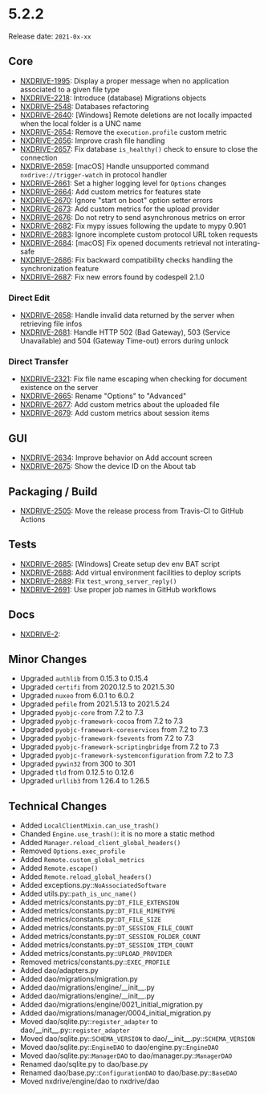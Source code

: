 # 5.2.2

Release date: `2021-0x-xx`

## Core

- [NXDRIVE-1995](https://jira.nuxeo.com/browse/NXDRIVE-1995): Display a proper message when no application associated to a given file type
- [NXDRIVE-2218](https://jira.nuxeo.com/browse/NXDRIVE-2218): Introduce (database) Migrations objects
- [NXDRIVE-2548](https://jira.nuxeo.com/browse/NXDRIVE-2548): Databases refactoring
- [NXDRIVE-2640](https://jira.nuxeo.com/browse/NXDRIVE-2640): [Windows] Remote deletions are not locally impacted when the local folder is a UNC name
- [NXDRIVE-2654](https://jira.nuxeo.com/browse/NXDRIVE-2654): Remove the `execution.profile` custom metric
- [NXDRIVE-2656](https://jira.nuxeo.com/browse/NXDRIVE-2656): Improve crash file handling
- [NXDRIVE-2657](https://jira.nuxeo.com/browse/NXDRIVE-2657): Fix database `is_healthy()` check to ensure to close the connection
- [NXDRIVE-2659](https://jira.nuxeo.com/browse/NXDRIVE-2659): [macOS] Handle unsupported command `nxdrive://trigger-watch` in protocol handler
- [NXDRIVE-2661](https://jira.nuxeo.com/browse/NXDRIVE-2661): Set a higher logging level for `Options` changes
- [NXDRIVE-2664](https://jira.nuxeo.com/browse/NXDRIVE-2664): Add custom metrics for features state
- [NXDRIVE-2670](https://jira.nuxeo.com/browse/NXDRIVE-2670): Ignore "start on boot" option setter errors
- [NXDRIVE-2673](https://jira.nuxeo.com/browse/NXDRIVE-2673): Add custom metrics for the upload provider
- [NXDRIVE-2676](https://jira.nuxeo.com/browse/NXDRIVE-2676): Do not retry to send asynchronous metrics on error
- [NXDRIVE-2682](https://jira.nuxeo.com/browse/NXDRIVE-2682): Fix mypy issues following the update to mypy 0.901
- [NXDRIVE-2683](https://jira.nuxeo.com/browse/NXDRIVE-2683): Ignore incomplete custom protocol URL token requests
- [NXDRIVE-2684](https://jira.nuxeo.com/browse/NXDRIVE-2684): [macOS] Fix opened documents retrieval not interating-safe
- [NXDRIVE-2686](https://jira.nuxeo.com/browse/NXDRIVE-2686): Fix backward compatibility checks handling the synchronization feature
- [NXDRIVE-2687](https://jira.nuxeo.com/browse/NXDRIVE-2687): Fix new errors found by codespell 2.1.0

### Direct Edit

- [NXDRIVE-2658](https://jira.nuxeo.com/browse/NXDRIVE-2658): Handle invalid data returned by the server when retrieving file infos
- [NXDRIVE-2681](https://jira.nuxeo.com/browse/NXDRIVE-2681): Handle HTTP 502 (Bad Gateway), 503 (Service Unavailable) and 504 (Gateway Time-out) errors during unlock

### Direct Transfer

- [NXDRIVE-2321](https://jira.nuxeo.com/browse/NXDRIVE-2321): Fix file name escaping when checking for document existence on the server
- [NXDRIVE-2665](https://jira.nuxeo.com/browse/NXDRIVE-2665): Rename "Options" to "Advanced"
- [NXDRIVE-2677](https://jira.nuxeo.com/browse/NXDRIVE-2677): Add custom metrics about the uploaded file
- [NXDRIVE-2679](https://jira.nuxeo.com/browse/NXDRIVE-2679): Add custom metrics about session items

## GUI

- [NXDRIVE-2634](https://jira.nuxeo.com/browse/NXDRIVE-2634): Improve behavior on Add account screen
- [NXDRIVE-2675](https://jira.nuxeo.com/browse/NXDRIVE-2675): Show the device ID on the About tab

## Packaging / Build

- [NXDRIVE-2505](https://jira.nuxeo.com/browse/NXDRIVE-2505): Move the release process from Travis-CI to GitHub Actions

## Tests

- [NXDRIVE-2685](https://jira.nuxeo.com/browse/NXDRIVE-2685): [Windows] Create setup dev env BAT script
- [NXDRIVE-2688](https://jira.nuxeo.com/browse/NXDRIVE-2688): Add virtual environment facilities to deploy scripts
- [NXDRIVE-2689](https://jira.nuxeo.com/browse/NXDRIVE-2689): Fix `test_wrong_server_reply()`
- [NXDRIVE-2691](https://jira.nuxeo.com/browse/NXDRIVE-2691): Use proper job names in GitHub workflows

## Docs

- [NXDRIVE-2](https://jira.nuxeo.com/browse/NXDRIVE-2):

## Minor Changes

- Upgraded `authlib` from 0.15.3 to 0.15.4
- Upgraded `certifi` from 2020.12.5 to 2021.5.30
- Upgraded `nuxeo` from 6.0.1 to 6.0.2
- Upgraded `pefile` from 2021.5.13 to 2021.5.24
- Upgraded `pyobjc-core` from 7.2 to 7.3
- Upgraded `pyobjc-framework-cocoa` from 7.2 to 7.3
- Upgraded `pyobjc-framework-coreservices` from 7.2 to 7.3
- Upgraded `pyobjc-framework-fsevents` from 7.2 to 7.3
- Upgraded `pyobjc-framework-scriptingbridge` from 7.2 to 7.3
- Upgraded `pyobjc-framework-systemconfiguration` from 7.2 to 7.3
- Upgraded `pywin32` from 300 to 301
- Upgraded `tld` from 0.12.5 to 0.12.6
- Upgraded `urllib3` from 1.26.4 to 1.26.5

## Technical Changes

- Added `LocalClientMixin.can_use_trash()`
- Chanded `Engine.use_trash()`: it is no more a static method
- Added `Manager.reload_client_global_headers()`
- Removed `Options.exec_profile`
- Added `Remote.custom_global_metrics`
- Added `Remote.escape()`
- Added `Remote.reload_global_headers()`
- Added exceptions.py::`NoAssociatedSoftware`
- Added utils.py::`path_is_unc_name()`
- Added metrics/constants.py::`DT_FILE_EXTENSION`
- Added metrics/constants.py::`DT_FILE_MIMETYPE`
- Added metrics/constants.py::`DT_FILE_SIZE`
- Added metrics/constants.py::`DT_SESSION_FILE_COUNT`
- Added metrics/constants.py::`DT_SESSION_FOLDER_COUNT`
- Added metrics/constants.py::`DT_SESSION_ITEM_COUNT`
- Added metrics/constants.py::`UPLOAD_PROVIDER`
- Removed metrics/constants.py::`EXEC_PROFILE`
- Added dao/adapters.py
- Added dao/migrations/migration.py
- Added dao/migrations/engine/\_\_init\_\_.py
- Added dao/migrations/engine/\_\_init\_\_.py
- Added dao/migrations/engine/0021_initial_migration.py
- Added dao/migrations/manager/0004_initial_migration.py
- Moved dao/sqlite.py::`register_adapter` to dao/\_\_init\_\_.py::`register_adapter`
- Moved dao/sqlite.py::`SCHEMA_VERSION` to dao/\_\_init\_\_.py::`SCHEMA_VERSION`
- Moved dao/sqlite.py::`EngineDAO` to dao/engine.py::`EngineDAO`
- Moved dao/sqlite.py::`ManagerDAO` to dao/manager.py::`ManagerDAO`
- Renamed dao/sqlite.py to dao/base.py
- Renamed dao/base.py::`ConfigurationDAO` to dao/base.py::`BaseDAO`
- Moved nxdrive/engine/dao to nxdrive/dao
